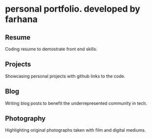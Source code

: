 # personal portfolio. developed by farhana

## Resume
Coding resume to demostrate front end skills.

## Projects
Showcasing personal projects with github links to the code.

## Blog
Writing blog posts to benefit the underrepresented community in tech.

## Photography
Highlighting original photographs taken with film and digital mediums.